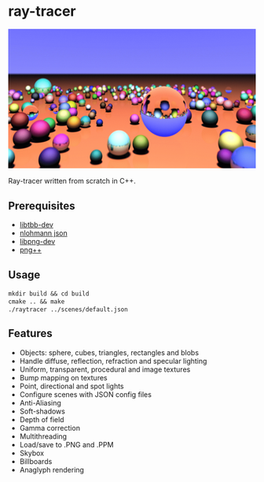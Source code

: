 # ray-tracer

![Results](https://raw.githubusercontent.com/quentinkaci/ray-tracer/main/docs/results.gif)

Ray-tracer written from scratch in C++.

## Prerequisites

* [libtbb-dev]()
* [nlohmann json](https://github.com/nlohmann/json)
* [libpng-dev](http://www.libpng.org/pub/png/libpng.html)
* [png++](http://www.nongnu.org/pngpp/)

## Usage

```
mkdir build && cd build
cmake .. && make
./raytracer ../scenes/default.json
```

## Features

- Objects: sphere, cubes, triangles, rectangles and blobs
- Handle diffuse, reflection, refraction and specular lighting
- Uniform, transparent, procedural and image textures
- Bump mapping on textures
- Point, directional and spot lights
- Configure scenes with JSON config files
- Anti-Aliasing
- Soft-shadows
- Depth of field
- Gamma correction
- Multithreading
- Load/save to .PNG and .PPM
- Skybox
- Billboards
- Anaglyph rendering